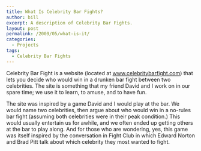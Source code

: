 ```yaml
---
title: What Is Celebrity Bar Fights?
author: bill
excerpt: A description of Celebrity Bar Fights.
layout: post
permalink: /2009/05/what-is-it/
categories:
  - Projects
tags:
  - Celebrity Bar Fights
---
```

Celebrity Bar Fight is a website (located at <a href="http://www.celebritybarfight.com" target="_blank">www.celebritybarfight.com</a>) that lets you decide who would win in a drunken bar fight between two celebrities. The site is something that my friend David and I work on in our spare time; we use it to learn, to amuse, and to have fun.

The site was inspired by a game David and I would play at the bar. We would name two celebrities, then argue about who would win in a no-rules bar fight (assuming both celebrities were in their peak condition.) This would usually entertain us for awhile, and we often ended up getting others at the bar to play along. And for those who are wondering, yes, this game was itself inspired by the conversation in Fight Club in which Edward Norton and Brad Pitt talk about which celebrity they most wanted to fight.